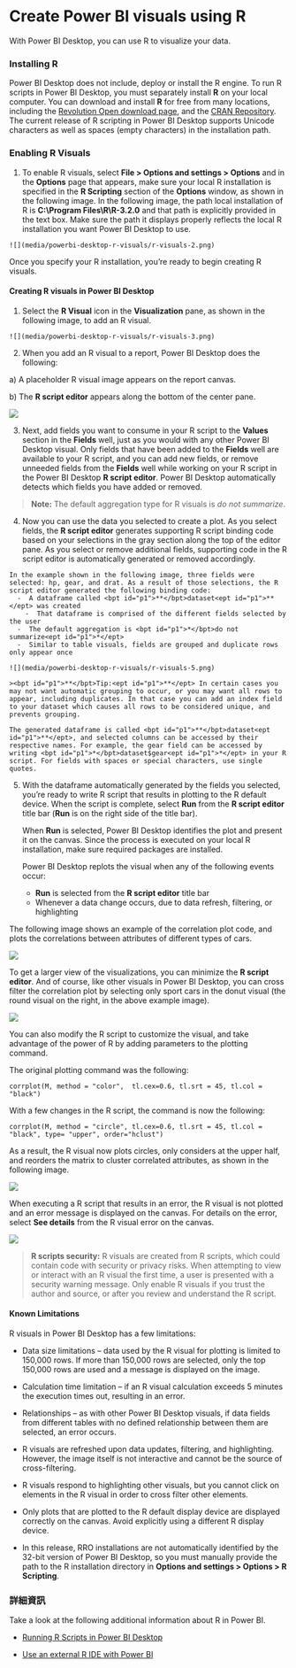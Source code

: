 <properties
   pageTitle="Create Power BI visuals using R"
   description="Create Power BI visuals using R"
   services="powerbi"
   documentationCenter=""
   authors="davidiseminger"
   manager="mblythe"
   backup=""
   editor=""
   tags=""
   qualityFocus="no"
   qualityDate=""/>

<tags
   ms.service="powerbi"
   ms.devlang="NA"
   ms.topic="article"
   ms.tgt_pltfrm="NA"
   ms.workload="powerbi"
   ms.date="09/08/2016"
   ms.author="davidi"/>

# Create Power BI visuals using R  

With Power BI Desktop, you can use R to visualize your data.

### Installing R

Power BI Desktop does not include, deploy or install the R engine. To run R scripts in Power BI Desktop, you must separately install <bpt id="p1">**</bpt>R<ept id="p1">**</ept> on your local computer. You can download and install <bpt id="p1">**</bpt>R<ept id="p1">**</ept> for free from many locations, including the <bpt id="p2">[</bpt>Revolution Open download page<ept id="p2">](https://mran.revolutionanalytics.com/download/)</ept>, and the <bpt id="p3">[</bpt>CRAN Repository<ept id="p3">](https://cran.r-project.org/bin/windows/base/)</ept>. The current release of R scripting in Power BI Desktop supports Unicode characters as well as spaces (empty characters) in the installation path.

### Enabling R Visuals
1.   To enable R visuals, select <bpt id="p1">**</bpt>File &gt; Options and settings &gt; Options<ept id="p1">**</ept> and in the <bpt id="p2">**</bpt>Options<ept id="p2">**</ept> page that appears, make sure your local R installation is specified in the <bpt id="p3">**</bpt>R Scripting<ept id="p3">**</ept> section of the <bpt id="p4">**</bpt>Options<ept id="p4">**</ept> window, as shown in the following image. In the following image, the path local installation of R is <bpt id="p1">**</bpt>C:\Program Files\R\R-3.2.0<ept id="p1">**</ept> and that path is explicitly provided in the text box. Make sure the path it displays properly reflects the local R installation you want Power BI Desktop to use.

    ![](media/powerbi-desktop-r-visuals/r-visuals-2.png)

Once you specify your R installation, you’re ready to begin creating R visuals.

#### Creating R visuals in Power BI Desktop

1.   Select the <bpt id="p1">**</bpt>R Visual<ept id="p1">**</ept> icon in the <bpt id="p2">**</bpt>Visualization<ept id="p2">**</ept> pane, as shown in the following image, to add an R visual.

    ![](media/powerbi-desktop-r-visuals/r-visuals-3.png)

2.   When you add an R visual to a report, Power BI Desktop does the following:

   a) A placeholder R visual image appears on the report canvas.

   b) The <bpt id="p1">**</bpt>R script editor<ept id="p1">**</ept> appears along the bottom of the center pane.

  ![](media/powerbi-desktop-r-visuals/r-visuals-4.png)

3.   Next, add fields you want to consume in your R script to the <bpt id="p1">**</bpt>Values<ept id="p1">**</ept> section in the <bpt id="p2">**</bpt>Fields<ept id="p2">**</ept> well, just as you would with any other Power BI Desktop visual. Only fields that have been added to the <bpt id="p1">**</bpt>Fields<ept id="p1">**</ept> well are available to your R script, and you can add new fields, or remove unneeded fields from the <bpt id="p2">**</bpt>Fields<ept id="p2">**</ept> well while working on your R script in the Power BI Desktop <bpt id="p3">**</bpt>R script editor<ept id="p3">**</ept>. Power BI Desktop automatically detects which fields you have added or removed.

> <bpt id="p1">**</bpt>Note:<ept id="p1">**</ept> The default aggregation type for R visuals is <bpt id="p2">*</bpt>do not summarize<ept id="p2">*</ept>.

4.   Now you can use the data you selected to create a plot. As you select fields, the <bpt id="p1">**</bpt>R script editor<ept id="p1">**</ept> generates supporting R script binding code based on your selections in the gray section along the top of the editor pane. As you select or remove additional fields, supporting code in the R script editor is automatically generated or removed accordingly.

    In the example shown in the following image, three fields were selected: hp, gear, and drat. As a result of those selections, the R script editor generated the following binding code:
      -  A dataframe called <bpt id="p1">**</bpt>dataset<ept id="p1">**</ept> was created
        -  That dataframe is comprised of the different fields selected by the user
      -  The default aggregation is <bpt id="p1">*</bpt>do not summarize<ept id="p1">*</ept>
      -  Similar to table visuals, fields are grouped and duplicate rows only appear once

    ![](media/powerbi-desktop-r-visuals/r-visuals-5.png)

    ><bpt id="p1">**</bpt>Tip:<ept id="p1">**</ept> In certain cases you may not want automatic grouping to occur, or you may want all rows to appear, including duplicates. In that case you can add an index field to your dataset which causes all rows to be considered unique, and prevents grouping.

    The generated dataframe is called <bpt id="p1">**</bpt>dataset<ept id="p1">**</ept>, and selected columns can be accessed by their respective names. For example, the gear field can be accessed by writing <bpt id="p1">*</bpt>dataset$gear<ept id="p1">*</ept> in your R script. For fields with spaces or special characters, use single quotes.

5. With the dataframe automatically generated by the fields you selected, you’re ready to write R script that results in plotting to the R default device. When the script is complete, select <bpt id="p1">**</bpt>Run<ept id="p1">**</ept> from the <bpt id="p2">**</bpt>R script editor<ept id="p2">**</ept> title bar (<bpt id="p3">**</bpt>Run<ept id="p3">**</ept> is on the right side of the title bar).

    When <bpt id="p1">**</bpt>Run<ept id="p1">**</ept> is selected, Power BI Desktop identifies the plot and present it on the canvas.
Since the process is executed on your local R installation, make sure required packages are installed.

    Power BI Desktop replots the visual when any of the following events occur:
      - <bpt id="p1">**</bpt>Run<ept id="p1">**</ept> is selected from the <bpt id="p2">**</bpt>R script editor<ept id="p2">**</ept> title bar
      - Whenever a data change occurs, due to data refresh, filtering, or highlighting

The following image shows an example of the correlation plot code, and plots the correlations between attributes of different types of cars.

![](media/powerbi-desktop-r-visuals/r-visuals-6.png)

To get a larger view of the visualizations, you can minimize the <bpt id="p1">**</bpt>R script editor<ept id="p1">**</ept>. And of course, like other visuals in Power BI Desktop, you can cross filter the correlation plot by selecting only sport cars in the donut visual (the round visual on the right, in the above example image).

![](media/powerbi-desktop-r-visuals/r-visuals-7.png)

You can also modify the R script to customize the visual, and take advantage of the power of R by adding parameters to the plotting command.

The original plotting command was the following:

    corrplot(M, method = "color",  tl.cex=0.6, tl.srt = 45, tl.col = "black")

With a few changes in the R script, the command is now the following:

    corrplot(M, method = "circle", tl.cex=0.6, tl.srt = 45, tl.col = "black", type= "upper", order="hclust")

As a result, the R visual now plots circles, only considers at the upper half, and reorders the matrix to cluster correlated attributes, as shown in the following image.

![](media/powerbi-desktop-r-visuals/r-visuals-8.png)

When executing a R script that results in an error, the R visual is not plotted and an error message is displayed on the canvas. For details on the error, select <bpt id="p1">**</bpt>See details<ept id="p1">**</ept> from the R visual error on the canvas.

![](media/powerbi-desktop-r-visuals/r-visuals-9.png)

> <bpt id="p1">**</bpt>R scripts security:<ept id="p1">**</ept> R visuals are created from R scripts, which could contain code with security or privacy risks. When attempting to view or interact with an R visual the first time, a user is presented with a security warning message. Only enable R visuals if you trust the author and source, or after you review and understand the R script.

#### Known Limitations

R visuals in Power BI Desktop has a few limitations:

-  Data size limitations – data used by the R visual for plotting is limited to 150,000 rows. If more than 150,000 rows are selected, only the top 150,000 rows are used and a message is displayed on the image.

-  Calculation time limitation – if an R visual calculation exceeds 5 minutes the execution times out, resulting in an error.

-  Relationships – as with other Power BI Desktop visuals, if data fields from different tables with no defined relationship between them are selected, an error occurs.

-  R visuals are refreshed upon data updates, filtering, and highlighting. However, the image itself is not interactive and cannot be the source of cross-filtering.

-  R visuals respond to highlighting other visuals, but you cannot click on elements in the R visual in order to cross filter other elements.

-  Only plots that are plotted to the R default display device are displayed correctly on the canvas. Avoid explicitly using a different R display device.

-  In this release, RRO installations are not automatically identified by the 32-bit version of Power BI Desktop, so you must manually provide the path to the R installation directory in <bpt id="p1">**</bpt>Options and settings &gt; Options &gt; R Scripting<ept id="p1">**</ept>.

### 詳細資訊

Take a look at the following additional information about R in Power BI.

-   [Running R Scripts in Power BI Desktop](powerbi-desktop-r-scripts.md)

-   [Use an external R IDE with Power BI](powerbi-desktop-r-ide.md)
